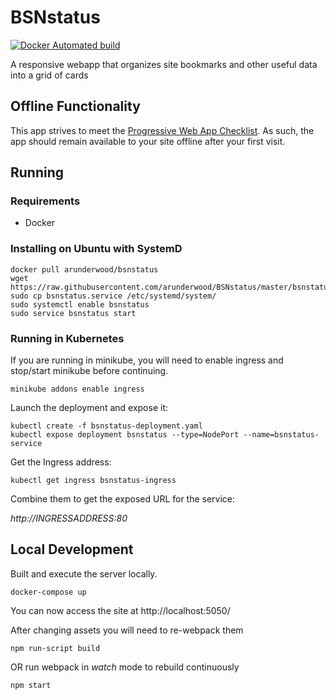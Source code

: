 # BSNstatus

[![Docker Automated build](https://img.shields.io/docker/automated/jrottenberg/ffmpeg.svg)](https://hub.docker.com/r/arunderwood/bsnstatus/)

A responsive webapp that organizes site bookmarks and other useful data into a grid of cards

## Offline Functionality

This app strives to meet the [Progressive Web App Checklist](https://developers.google.com/web/progressive-web-apps/checklist). As such, the app should remain available to your site offline after your first visit.

## Running

### Requirements

* Docker

### Installing on Ubuntu with SystemD
```
docker pull arunderwood/bsnstatus
wget https://raw.githubusercontent.com/arunderwood/BSNstatus/master/bsnstatus.service
sudo cp bsnstatus.service /etc/systemd/system/
sudo systemctl enable bsnstatus
sudo service bsnstatus start
```

### Running in Kubernetes

If you are running in minikube, you will need to enable ingress and stop/start minikube before continuing.

```
minikube addons enable ingress
```

Launch the deployment and expose it:

```
kubectl create -f bsnstatus-deployment.yaml
kubectl expose deployment bsnstatus --type=NodePort --name=bsnstatus-service
```

Get the Ingress address:
```
kubectl get ingress bsnstatus-ingress
```

Combine them to get the exposed URL for the service:

_http://INGRESSADDRESS:80_

## Local Development
Built and execute the server locally.

```
docker-compose up
```

You can now access the site at http://localhost:5050/

After changing assets you will need to re-webpack them

```
npm run-script build
```

OR run webpack in _watch_ mode to rebuild continuously

```
npm start
```

